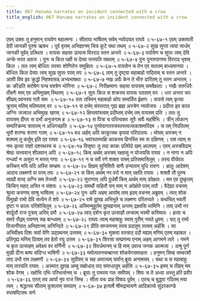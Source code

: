 ```yaml
---
title: 067 Hanuma narrates an incident connected with a crow
title_english: 067 Hanuma narrates an incident connected with a crow

---
```

<div class="audioEmbed"  caption="श्रीराम-हरिसीताराममूर्ति-घनपाठिभ्यां वचनम्" src="https://archive.org/download/Ramayana-recitation-Sriram-harisItArAmamUrti-Ghanapaati-v2/Kanda_5/Kanda_5_SK-067-Hanuma_narrates_an_incident_connected_with_a_crow.mp3"></div>
एवम् उक्तः तु हनुमान् राघवेण महात्मना ।  
सीताया भाषितम् सर्वम् न्यवेदयत राघवे ॥ ५-६७-१  
एवम् उक्तवती देवी जानकी पुरुष ऋषभ ।  
पूर्व वृत्तम् अभिज्ञानम् चित्र कूटे यथा तथम् ॥ ५-६७-२  
सुख सुप्ता त्वया सार्धम् जानकी पूर्वम् उत्थिता ।  
वायसः सहसा उत्पत्य विरराद स्तन अन्तरे ॥ ५-६७-३  
पर्यायेण च सुप्तः त्वम् देवि अन्के भरत अग्रज ।  
पुनः च किल पक्षी स देव्या जनयति व्यथाम् ॥ ५-६७-४  
पुनः पुनरुपागम्य विरराद भृशम् किल ।  
ततः त्वम् बोधितः तस्याः शोणितेन समुक्षितः ॥ ५-६७-५  
वायसेन च तेन एव सततम् बाध्यमानया ।  
बोधितः किल देव्याः त्वम् सुख सुप्तः परम् तप ॥ ५-६७-६  
ताम् तु दृष्ट्वा महाबाहो रादिताम् च स्तन अन्तरे ।  
आशी विष इव क्रुद्धो निह्श्वसन्न् अभ्यभाषथाः ॥ ५-६७-७  
नख अग्रैः केन ते भीरु दारितम् तु स्तन अन्तरम् ।  
कः क्रीडति सरोषेण पन्च वक्त्रेण भोगिना ॥ ५-६७-८  
निरीक्षमाणः सहसा वायसम् समवैक्षताः ।  
नखैः सरुधिरैः तीक्ष्णैः माम् एव अभिमुखम् स्थितम् ॥ ५-६७-९  
सुतः किल स शक्रस्य वायसः पतताम् वरः ।  
धरा अन्तर चरः शीघ्रम् पवनस्य गतौ समः ॥ ५-६७-१०  
ततः तस्मिन् महाबाहो कोप सम्वर्तित ईक्षणः ।  
वायसे त्वम् कृत्वाः क्रूराम् मतिम् मतिमताम् वर ॥ ५-६७-११  
स दर्भम् संस्तरात् गृह्य ब्रह्म अस्त्रेण न्ययोजयः ।  
प्रदीप्त इव काल अग्निः जज्वाल अभिमुखः खगम् ॥ ५-६७-१२  
क्षिप्तवांस्त्वम् प्रदीप्तम् दर्भम् तम् वायसम् प्रति ।  
ततः तु वायसम् दीप्तः स दर्भो अनुजगाम ह ॥ ५-६७-१३  
स पित्रा च परित्यक्तः सुरैः सर्वैः महर्षिभिः ।  
त्रीन् लोकान् सम्परिक्रम्य त्रातारम् न अधिगच्छति ॥ ५-६७-१४  
पुनरेवागतस्त्रस्तस्त्वत्सकाशमरिंदम ।  
स तम् निपतितम् भूमौ शरण्यः शरणा गतम् ॥ ५-६७-१५  
वध अर्हम् अपि काकुत्स्थ कृपया परिपालयः ।  
मोघम् अस्त्रम् न शक्यम् तु कर्तुम् इति एव राघव ॥ ५-६७-१६  
भवांस्तस्यक्षि काकस्य हिनस्ति स्म स दक्षिणम् ।  
राम त्वाम् स नमः कृत्वा राज्ञो दशरथस्य च ॥ ५-६७-१७  
विसृष्टः तु तदा काकः प्रतिपेदे खम् आलयम् ।  
एवम् अस्त्रविदाम् श्रेष्ठः सत्त्ववान् शीलवान् अपि ॥ ५-६७-१८  
किम् अर्थम् अस्त्रम् रक्षह्सु न योजयसि राघव ।  
न नागा न अपि गन्धर्वा न असुरा न मरुत् गणाः ॥ ५-६७-१९  
न च सर्वे रणे शक्ता रामम् प्रतिसमासितुम् ।  
तस्य वीर्यवतः कच्चिन् मयि यदि अस्ति सम्भ्रमः ॥ ५-६७-२०  
क्षिप्रम् सुनिशितैः बाणैः हन्यताम् युधि रावणः ।  
भ्रातुः आदेशम् आदाय लक्ष्मणो वा परम् तपः ॥ ५-६७-२१  
स किम् अर्थम् नर वरो न माम् रक्षति राघवः ।  
शक्तौ तौ पुरुष व्याघ्रौ वाय्व् अग्नि सम तेजसौ ॥ ५-६७-२२  
सुराणाम् अपि दुर्धर्षौ किम् अर्थम् माम् उपेक्षतः ।  
मम एव दुष्कृतम् किंचिन् महत् अस्ति न संशयः ॥ ५-६७-२३  
समर्थौ सहितौ यन् माम् न अपेक्षेते परम् तपौ ।  
वैदेह्या वचनम् श्रुत्वा करुणम् साश्रु भाषितम् ॥ ५-६७-२४  
पुनः अपि अहम् आर्याम् ताम् इदम् वचनम् अब्रुवम् ।  
त्वत् शोक विमुखो रामो देवि सत्येन ते शपे ॥ ५-६७-२५  
रामे दुह्ख अभिभूते च लक्ष्मणः परितप्यते ।  
कथंचित् भवती दृष्टा न कालः परिशोचितुम् ॥ ५-६७-२६  
अस्मिन्मुहूर्तम् दुह्खानाम् अन्तम् द्रक्ष्यसि भामिनि ।  
ताव् उभौ नर शार्दूलौ राज पुत्राव् अरिम् दमौ ॥ ५-६७-२७  
त्वत् दर्शन कृत उत्साहौ लन्काम् भस्मी करिष्यतः ।  
हत्वा च समरे रौद्रम् रावणम् सह बान्धवम् ॥ ५-६७-२८  
राघवः त्वाम् महाबाहुः स्वाम् पुरीम् नयते ध्रुवम् ।  
यत् तु रामो विजानीयात् अभिज्ञानम् अनिन्दिते ॥ ५-६७-२९  
प्रीति सम्जननम् तस्य प्रदातुम् तत्त्वम् अर्हसि ।  
सा अभिवीक्ष्य दिशः सर्वा वेणि उद्ग्रथनम् उत्तमम् ॥ ५-६७-३०  
मुक्त्वा वस्त्रात् ददौ मह्यम् मणिम् एतम् महाबल ।  
प्रतिगृह्य मणिम् दिव्यम् तव हेतो रघु उत्तम ॥ ५-६७-३१  
शिरसा सम्प्रणम्य एनाम् अहम् आगमने त्वरे ।  
गमने च कृत उत्साहम् अवेक्ष्य वर वर्णिनी ॥ ५-६७-३२  
विवर्धमानम् च हि माम् उवाच जनक आत्मजा ।  
अश्रु पूर्ण मुखी दीना बाष्प संदिग्ध भाषिणी ॥ ५-६७-३३  
ममोत्पतनसम्ब्रान्ता शोकवेगसमाहता ।  
हनुमन् सिम्ह सम्काशौ ताव् उभौ राम लक्ष्मणौ ॥ ५-६७-३४  
सुग्रीवम् च सह अमात्यम् सर्वान् ब्रूया अनामयम् ।  
यथा च स महाबाहुः माम् तारयति राघवः ।  
अस्मात् दुह्ख अम्बु सम्रोधात् तत् समाधातुम् अर्हसि ॥ ५-६७-३५  
इमम् च तीव्रम् मम शोक वेगम् ।  
रक्षोभिः एभिः परिभर्त्सनम् च ।  
ब्रूयाः तु रामस्य गतः समीपम् ।  
शिवः च ते अध्वा अस्तु हरि प्रवीर ॥ ५-६७-३६  
एतत् तव आर्या नृप राज सिम्ह ।  
सीता वचः प्राह विषाद पूर्वम् ।  
एतच् च बुद्ध्वा गदितम् मया त्वम् ।  
श्रद्धत्स्व सीताम् कुशलाम् समग्राम् ॥ ५-६७-३७  
इत्यार्षे श्रीमद्रामायणे आदिकाव्ये सुंदरकाण्डे स्प्तषष्टितमः सर्गः